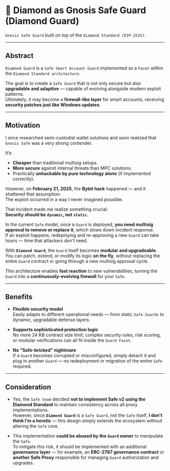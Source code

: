# 💎 Diamond as Gnosis Safe Guard (Diamond Guard)

`Gnosis Safe Guard` built on top of the `Diamond Standard (EIP-2535)`.

---

## Abstract

`Diamond Guard` is a `Safe Smart Account Guard` implemented as a `Facet` within the `Diamond Standard architecture`.  

The goal is to create a `Safe Guard` that is not only secure but also **upgradable and adaptive** — capable of evolving alongside modern exploit patterns.  
Ultimately, it may become a **firewall-like layer** for smart accounts, receiving **security patches just like Windows updates**.  

---

## Motivation

I once researched semi-custodial wallet solutions and soon realized that `Gnosis Safe` was a very strong contender.  

It’s:
- **Cheaper** than traditional multisig setups.  
- **More secure** against internal threats than MPC solutions.  
- Practically **unhackable by pure technology alone** (if implemented correctly).  

However, on **February 21, 2025**, the **Bybit hack** happened — and it shattered that assumption.  
The exploit occurred in a way I never imagined possible.  

That incident made me realize something crucial:  
**Security should be `dynamic`, not `static`.**

In the current `Safe` model, once a `Guard` is deployed, **you need multisig approval to remove or replace it**, which slows down incident response.  
If an exploit happens, redeploying and re-approving a new `Guard` can take hours — time that attackers don’t need.  

With **`Diamond Guard`**, the `Guard` itself becomes **modular and upgradeable**.  
You can patch, extend, or modify its logic **on the fly**, without replacing the entire `Guard` contract or going through a new multisig approval cycle.  

This architecture enables **fast reaction** to new vulnerabilities, turning the `Guard` into a **continuously-evolving firewall** for your `Safe`.

---

## Benefits

- **Flexible security model**  
  Easily adapts to different operational needs — from static `Safe Guards` to dynamic, upgradable defense layers.

- **Supports sophisticated protection logic**  
  No more 24 KB contract size limit; complex security rules, risk scoring, or modular verifications can all fit inside the `Guard Facet`.

- **No “Safe-bricked” nightmare**  
  If a `Guard` becomes corrupted or misconfigured, simply detach it and plug in another `Guard` — no redeployment or migration of the entire `Safe` required.

---

## Consideration

- Yes, the `Safe team` decided **not to implement Safe v2 using the Diamond Standard** to maintain consistency across all proxy implementations.  
  However, since **`Diamond Guard`** is a `Safe Guard`, not the `Safe` itself, **I don’t think I’m a heretic** — this design simply extends the ecosystem without altering the `Safe` core.

- This implementation **could be abused by the `Guard` owner** to manipulate the `Safe`.  
  To mitigate this risk, it should be implemented with an additional **governance layer** — for example, an **ERC-2767 governance contract** or **another Safe Proxy** responsible for managing `Guard` authorization and upgrades.
